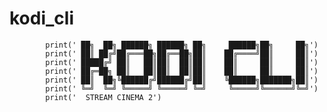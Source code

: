 # kodi_cli
            print(' ██╗  ██╗ ██████╗ ██████╗ ██╗     ██████╗██╗     ██╗')
            print(' ██║ ██╔╝██╔═══██╗██╔══██╗██║    ██╔════╝██║     ██║')
            print(' █████╔╝ ██║   ██║██║  ██║██║    ██║     ██║     ██║')
            print(' ██╔═██╗ ██║   ██║██║  ██║██║    ██║     ██║     ██║')
            print(' ██║  ██╗╚██████╔╝██████╔╝██║    ╚██████╗███████╗██║')
            print(' ╚═╝  ╚═╝ ╚═════╝ ╚═════╝ ╚═╝     ╚═════╝╚══════╝╚═╝')
            print('  STREAM CINEMA 2')
